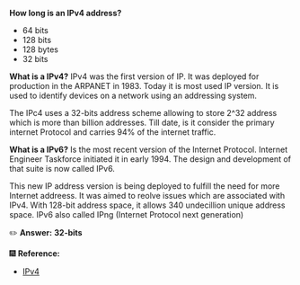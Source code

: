 **How long is an IPv4 address?**

- 64 bits
- 128 bits
- 128 bytes
- 32 bits

**What is a IPv4?**
IPv4 was the first version of IP. It was deployed for production in the ARPANET in 1983. Today it is most used IP version. It is used to identify devices on a network using an addressing system.

The IPc4 uses a 32-bits address scheme allowing to store 2^32 address which is more than billion addresses. Till date, is it consider the primary internet Protocol and carries 94% of the internet traffic.

**What is a IPv6?**
 Is the most recent version of the Internet Protocol. Internet Engineer Taskforce initiated it in early 1994. The design and development of that suite is now called IPv6.
 
This new IP address version is being deployed to fulfill the need for more Internet addreess. It was aimed to reolve issues which are associated with IPv4. With 128-bit address space, it allows 340 undecillion unique address space. IPv6 also called IPng (Internet Protocol next generation)

:pencil2: **Answer:**
**32-bits**

:fireworks: **Reference:**
- [IPv4](https://www.guru99.com/difference-ipv4-vs-ipv6.html)
